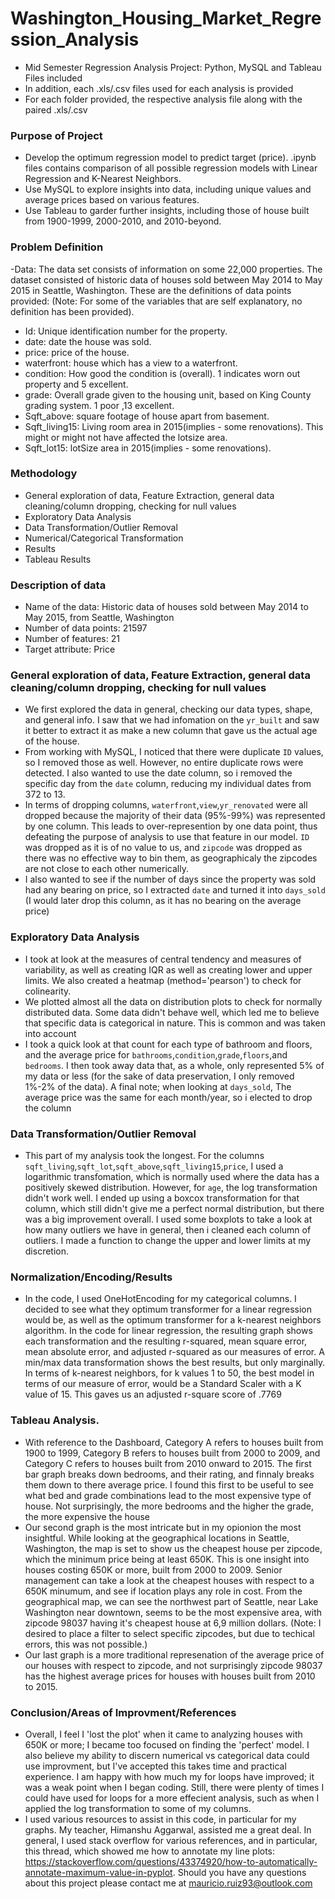 # Washington_Housing_Market_Regression_Analysis
- Mid Semester Regression Analysis Project: Python, MySQL and Tableau Files included
- In addition, each .xls/.csv files used for each analysis is provided
- For each folder provided, the respective analysis file along with the paired .xls/.csv

### Purpose of Project
- Develop the optimum regression model to predict target (price). .ipynb files contains comparison of all possible regression models with Linear Regression and K-Nearest Neighbors.
- Use MySQL to explore insights into data, including unique values and average prices based on various features.
- Use Tableau to garder further insights, including those of house built from 1900-1999, 2000-2010, and 2010-beyond.

### Problem Definition
-Data: The data set consists of information on some 22,000 properties.  The dataset consisted of historic data of houses sold between May 2014 to May 2015 in Seattle, Washington. These are the definitions of data points provided: (Note: For some of the variables that are self explanatory, no definition has been provided).

- Id: Unique identification number for the property.
- date: date the house was sold.
- price: price of the house.
- waterfront: house which has a view to a waterfront.
- condition: How good the condition is (overall). 1 indicates worn out property and 5 excellent.
- grade: Overall grade given to the housing unit, based on King County grading system. 1 poor ,13 excellent.
- Sqft_above: square footage of house apart from basement.
- Sqft_living15: Living room area in 2015(implies - some renovations). This might or might not have affected the lotsize area.
- Sqft_lot15: lotSize area in 2015(implies - some renovations). 

### Methodology
- General exploration of data, Feature Extraction, general data cleaning/column dropping, checking for null values
- Exploratory Data Analysis
- Data Transformation/Outlier Removal
- Numerical/Categorical Transformation
- Results
- Tableau Results

### Description of data
- Name of the data: Historic data of houses sold between May 2014 to May 2015, from Seattle, Washington 
- Number of data points: 21597
- Number of features: 21
- Target attribute: Price

### General exploration of data, Feature Extraction, general data cleaning/column dropping, checking for null values
- We first explored the data in general, checking our data types, shape, and general info. I saw that we had infomation on the `yr_built` and saw it better to extract it as make a new column that gave us the actual age of the house. 
- From working with MySQL, I noticed that there were duplicate `ID` values, so I removed those as well. However, no entire duplicate rows were detected. I also wanted to use the date column, so i removed the specific day from the `date` column, reducing my individual dates from 372 to 13.
- In terms of dropping columns, `waterfront`,`view`,`yr_renovated` were all dropped because the majority of their data  (95%-99%) was represented by one column. This leads to over-represention by one data point, thus defeating the purpose of analysis to use that feature in our model. `ID` was dropped as it is of no value to us, and `zipcode` was dropped as there was no effective way to bin them, as geographicaly the zipcodes are not close to each other numerically. 
- I also wanted to see if the number of days since the property was sold had any bearing on price, so I extracted `date` and turned it into `days_sold` (I would later drop this column, as it has no bearing on the average price)
### Exploratory Data Analysis
- I took at look at the measures of central tendency and measures of variability, as well as creating IQR as well as creating lower and upper limits. We also created a heatmap (method='pearson') to check for colinearity. 
- We plotted almost all the data on distribution plots to check for normally distributed data. Some data didn't behave well, which led me to believe that specific data is categorical in nature. This is common and was taken into account
- I took a quick look at that count for each type of bathroom and floors, and the average price for `bathrooms`,`condition`,`grade`,`floors`,and `bedrooms`. I then took away data that, as a whole, only represented 5% of my data or less (for the sake of data preservation, I only removed 1%-2% of the data). A final note; when looking at `days_sold`, The average price was the same for each month/year, so i elected to drop the column
### Data Transformation/Outlier Removal
- This part of my analysis took the longest. For the columns `sqft_living`,`sqft_lot`,`sqft_above`,`sqft_living15`,`price`, I used a logarithmic transfomation, which is normally used where the data has a positively skewed distribution. However, for `age`, the log transformation didn't work well. I ended up using a boxcox transformation for that column, which still didn't give me a perfect normal distribution, but there was a big improvement overall. I used some boxplots to take a look at how many outliers we have in general, then i cleaned each column of outliers. I made a function to change the upper and lower limits at my discretion.
### Normalization/Encoding/Results
- In the code, I used OneHotEncoding for my categorical columns. I decided to see what they optimum transformer for a linear regression would be, as well as the optimum transformer for a k-nearest neighbors algorithm. In the code for linear regression, the resulting graph shows each transformation and the resulting r-squared, mean square error, mean absolute error, and adjusted r-squared as our measures of error. A min/max data transformation shows the best results, but only marginally. In terms of k-nearest neighbors, for k values 1 to 50, the best model in terms of our measure of error, would be a Standard Scaler with a K value of 15. This gaves us an adjusted r-square score of .7769
### Tableau Analysis.
- With reference to the Dashboard, Category A refers to houses built from 1900 to 1999, Category B refers to houses built from 2000 to 2009, and Category C refers to houses built from 2010 onward to 2015. The first bar graph breaks down bedrooms, and their rating, and finnaly breaks them down to there average price. I found this first to be useful to see what bed and grade combinations lead to the most expensive type of house. Not surprisingly, the more bedrooms and the higher the grade, the more expensive the house
- Our second graph is the most intricate but in my opionion the most insightful. While looking at the geographical locations in Seattle, Washington, the map is set to show us the cheapest house per zipcode, which the minimum price being at least 650K. This is one insight into houses costing 650K or more, built from 2000 to 2009. Senior management can take a look at the cheapest houses with respect to a 650K minumum, and see if location plays any role in cost. From the geographical map, we can see the northwest part of Seattle, near Lake Washington near downtown, seems to be the most expensive area, with zipcode 98037 having it's cheapest house at 6,9 million dollars. (Note: I desired to place a filter to select specific zipcodes, but due to techical errors, this was not possible.)
- Our last graph is a more traditional represenation of the average price of our houses with respect to zipcode, and not surprisingly zipcode 98037 has the highest average prices for houses with houses built from 2010 to 2015.
### Conclusion/Areas of Improvment/References
- Overall, I feel I 'lost the plot' when it came to analyzing houses with 650K or more; I became too focused on finding the 'perfect' model. I also believe my ability to discern numerical vs categorical data could use improvment, but I've accepted this takes time and practical experience. I am happy with how much my for loops have improved; it was a weak point when I began coding. Still, there were plenty of times I could have used for loops for a more effecient analysis, such as when I applied the log transformation to some of my columns. 
- I used various resources to assist in this code, in particular for my graphs. My teacher, Himanshu Aggarwal, assisted me a great deal. In general, I used stack overflow for various references, and in particular, this thread, which showed me how to annotate my line plots: https://stackoverflow.com/questions/43374920/how-to-automatically-annotate-maximum-value-in-pyplot. Should you have any questions about this project please contact me at mauricio.ruiz93@outlook.com
